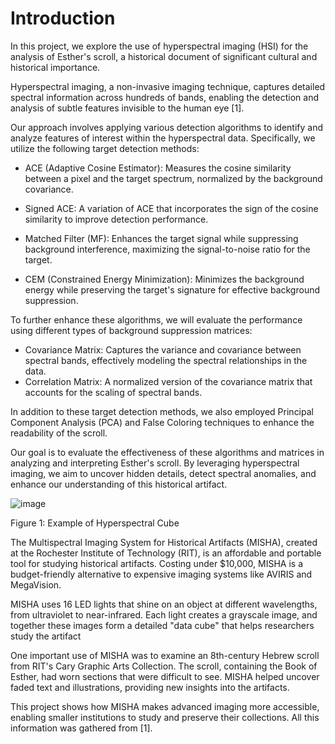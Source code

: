 # **Introduction**

In this project, we explore the use of hyperspectral imaging (HSI) for the analysis of Esther's scroll, a historical document of significant cultural and historical importance.

Hyperspectral imaging, a non-invasive imaging technique, captures detailed spectral information across hundreds of bands, enabling the detection and analysis of subtle features invisible to the human eye [1].

Our approach involves applying various detection algorithms to identify and analyze features of interest within the hyperspectral data. Specifically, we utilize the following target detection methods:

*  ACE (Adaptive Cosine Estimator): Measures the cosine similarity between a pixel and the target spectrum, normalized by the background covariance.

*   Signed ACE:
A variation of ACE that incorporates the sign of the cosine similarity to improve detection performance.

*   Matched Filter (MF):
Enhances the target signal while suppressing background interference, maximizing the signal-to-noise ratio for the target.

*   CEM (Constrained Energy Minimization):
Minimizes the background energy while preserving the target's signature for effective background suppression.


To further enhance these algorithms, we will evaluate the performance using different types of background suppression matrices:


*  Covariance Matrix:
Captures the variance and covariance between spectral bands, effectively modeling the spectral relationships in the data.
*   Correlation Matrix:
A normalized version of the covariance matrix that accounts for the scaling of spectral bands.

In addition to these target detection methods, we also employed Principal Component Analysis (PCA) and False Coloring techniques to enhance the readability of the scroll.


Our goal is to evaluate the effectiveness of these algorithms and matrices in analyzing and interpreting Esther's scroll. By leveraging hyperspectral imaging, we aim to uncover hidden details, detect spectral anomalies, and enhance our understanding of this historical artifact.


![image](https://github.com/user-attachments/assets/f0c2d34f-afcb-4257-9f92-7a0be72cdf92)

Figure 1: Example of Hyperspectral Cube

The Multispectral Imaging System for Historical Artifacts (MISHA), created at the Rochester Institute of Technology (RIT), is an affordable and portable tool for studying historical artifacts. Costing under $10,000, MISHA is a budget-friendly alternative to expensive imaging systems like AVIRIS and MegaVision.

MISHA uses 16 LED lights that shine on an object at different wavelengths, from ultraviolet to near-infrared. Each light creates a grayscale image, and together these images form a detailed "data cube" that helps researchers study the artifact​

One important use of MISHA was to examine an 8th-century Hebrew scroll from RIT's Cary Graphic Arts Collection. The scroll, containing the Book of Esther, had worn sections that were difficult to see. MISHA helped uncover faded text and illustrations, providing new insights into the artifacts.

This project shows how MISHA makes advanced imaging more accessible, enabling smaller institutions to study and preserve their collections. All this information was gathered from [1].
